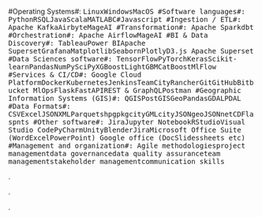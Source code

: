 #Operating Systems#: <kbd>Linux<kbd><kbd>Windows<kbd><kbd>MacOS<kbd>
#Software languages#: <kbd>Python<kbd><kbd>R<kbd><kbd>SQL<kbd><kbd>Java<kbd><kbd>Scala<kbd><kbd>MATLAB<kbd><kbd>C#<kbd><kbd>Javascript<kbd>
#Ingestion / ETL#: <kbd>Apache Kafka<kbd><kbd>Airbyte<kbd><kbd>MageAI<kbd>
#Transformation#: <kbd>Apache Spark<kbd><kbd>dbt<kbd>
#Orchestration#: <kbd>Apache Airflow<kbd><kbd>MageAI<kbd>
#BI & Data Discovery#: <kbd>Tableau<kbd><kbd>Power BI<kbd><kbd>Apache Superset<kbd><kbd>Grafana<kbd><kbd>Matplotlib<kbd><kbd>Seaborn<kbd><kbd>Plotly<kbd><kbd>D3.js<kbd><kbd> Apache Superset<kbd>
#Data Sciences software#: <kbd>TensorFlow<kbd><kbd>PyTorch<kbd><kbd>Keras<kbd><kbd>Scikit-learn<kbd><kbd>Pandas<kbd><kbd>NumPy<kbd><kbd>SciPy<kbd><kbd>XGBoost<kbd><kbd>LightGBM<kbd><kbd>CatBoost<kbd><kbd>MlFlow<kbd>
#Services & CI/CD#: <kbd>Google Cloud Platform<kbd><kbd>Docker<kbd><kbd>Kubernetes<kbd><kbd>Jenkins<kbd><kbd>TeamCity<kbd><kbd>Rancher<kbd><kbd>Git<kbd><kbd>GitHub<kbd><kbd>Bitbucket<kbd><kbd> MlOps<kbd><kbd>Flask<kbd><kbd>FastAPI<kbd><kbd>REST & GraphQL<kbd><kbd>Postman<kbd>
#Geographic Information Systems (GIS)#: <kbd>QGIS<kbd><kbd>PostGIS<kbd><kbd>GeoPandas<kbd><kbd>GDAL<kbd><kbd>PDAL<kbd>
#Data Formats#: <kbd>CSV<kbd><kbd>Excel<kbd><kbd>JSON<kbd><kbd>XML<kbd><kbd>Parquet<kbd><kbd>shp<kbd><kbd>gpkg<kbd><kbd>cityGML<kbd><kbd>cityJSON<kbd><kbd>geoJSON<kbd><kbd>netCDF<kbd><kbd>las<kbd><kbd>pnts<kbd>
#Other software#: <kbd>Jira<kbd><kbd>Jupyter Notebook<kbd><kbd>RStudio<kbd><kbd>Visual Studio Code<kbd><kbd>PyCharm<kbd><kbd>Unity<kbd><kbd>Blender<kbd><kbd>Jira<kbd><kbd>Microsoft Office Suite (Word<kbd><kbd>Excel<kbd><kbd>PowerPoint) <kbd><kbd>Google office (Doc<kbd><kbd>Slides<kbd><kbd>sheets etc)<kbd>
#Management and organization#: <kbd>Agile methodologies<kbd><kbd>project management<kbd><kbd>data governance<kbd><kbd>data quality assurance<kbd><kbd>team management<kbd><kbd>stakeholder management<kbd><kbd>communication skills<kbd>






.

.

.
